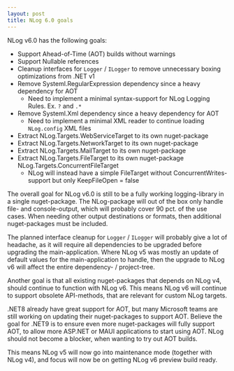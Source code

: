 ```yaml
---
layout: post
title: NLog 6.0 goals
---
```


NLog v6.0 has the following goals:

- Support Ahead-of-Time (AOT) builds without warnings
- Support Nullable references
- Cleanup interfaces for `Logger` / `ILogger` to remove unnecessary boxing optimizations from .NET v1
- Remove Systeml.RegularExpression dependency since a heavy dependency for AOT
  - Need to implement a minimal syntax-support for NLog Logging Rules. Ex. `?` and `.*`
- Remove Systeml.Xml dependency since a heavy dependency for AOT
  - Need to implement a minimal XML reader to continue loading `NLog.config` XML files
- Extract NLog.Targets.WebServiceTarget to its own nuget-package
- Extract NLog.Targets.NetworkTarget to its own nuget-package
- Extract NLog.Targets.MailTarget to its own nuget-package
- Extract NLog.Targets.FileTarget to its own nuget-package NLog.Targets.ConcurrentFileTarget
  - NLog will instead have a simple FileTarget without ConcurrentWrites-support but only KeepFileOpen = false

The overall goal for NLog v6.0 is still to be a fully working logging-library in a single nuget-package.
The NLog-package will out of the box only handle file- and console-output, which will probably cover 90 pct.
of the use cases. When needing other output destinations or formats, then additional nuget-packages must be included.

The planned interface cleanup for `Logger` / `ILogger` will probably give a lot of headache,
as it will require all dependencies to be upgraded before upgrading the main-application.
Where NLog v5 was mostly an update of default values for the main-application to handle,
then the upgrade to NLog v6 will affect the entire dependency- / project-tree.

Another goal is that all existing nuget-packages that depends on NLog v4, should continue to function with NLog v6.
This means NLog v6 will continue to support obsolete API-methods, that are relevant for custom NLog targets.

.NET8 already have great support for AOT, but many Microsoft teams are still working on updating
their nuget-packages to support AOT. Believe the goal for .NET9 is to ensure even more nuget-packages
will fully support AOT, to allow more ASP.NET or MAUI applications to start using AOT.
NLog should not become a blocker, when wanting to try out AOT builds.

This means NLog v5 will now go into maintenance mode (together with NLog v4), and focus
will now be on getting NLog v6 preview build ready.